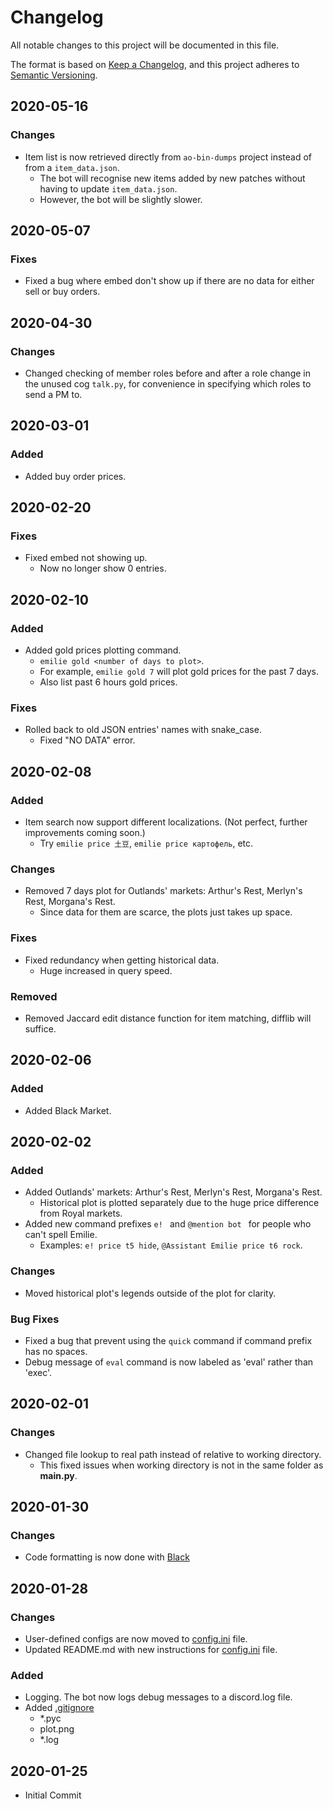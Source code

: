 # Changelog

All notable changes to this project will be documented in this file.

The format is based on [Keep a Changelog](https://keepachangelog.com/en/1.0.0/),
and this project adheres to [Semantic Versioning](https://semver.org/spec/v2.0.0.html).

## 2020-05-16

### Changes

- Item list is now retrieved directly from `ao-bin-dumps` project instead of from a `item_data.json`.
	- The bot will recognise new items added by new patches without having to update `item_data.json`.
	- However, the bot will be slightly slower.

## 2020-05-07

### Fixes

- Fixed a bug where embed don't show up if there are no data for either sell or buy orders.

## 2020-04-30

### Changes

- Changed checking of member roles before and after a role change in the unused cog `talk.py`, for convenience in specifying which roles to send a PM to.

## 2020-03-01

### Added

- Added buy order prices.

## 2020-02-20

### Fixes

- Fixed embed not showing up.
	- Now no longer show 0 entries.

## 2020-02-10

### Added

- Added gold prices plotting command.
	- `emilie gold <number of days to plot>`.
	- For example, `emilie gold 7` will plot gold prices for the past 7 days.
	- Also list past 6 hours gold prices.

### Fixes

- Rolled back to old JSON entries' names with snake_case.
	- Fixed "NO DATA" error.

## 2020-02-08

### Added

- Item search now support different localizations. (Not perfect, further improvements coming soon.)
	- Try `emilie price 土豆`, `emilie price картофель`, etc.

### Changes

- Removed 7 days plot for Outlands' markets: Arthur's Rest, Merlyn's Rest, Morgana's Rest.
	- Since data for them are scarce, the plots just takes up space.

### Fixes

- Fixed redundancy when getting historical data.
	- Huge increased in query speed.

### Removed

- Removed Jaccard edit distance function for item matching, difflib will suffice.

## 2020-02-06

### Added

- Added Black Market.

## 2020-02-02

### Added

- Added Outlands' markets: Arthur's Rest, Merlyn's Rest, Morgana's Rest.
	- Historical plot is plotted separately due to the huge price difference from Royal markets.
- Added new command prefixes `e! ` and `@mention bot ` for people who can't spell Emilie.
	- Examples: `e! price t5 hide`, `@Assistant Emilie price t6 rock`.

### Changes

- Moved historical plot's legends outside of the plot for clarity.

### Bug Fixes

- Fixed a bug that prevent using the `quick` command if command prefix has no spaces.
- Debug message of `eval` command is now labeled as 'eval' rather than 'exec'.

## 2020-02-01

### Changes

- Changed file lookup to real path instead of relative to working directory.
	- This fixed issues when working directory is not in the same folder as **main.py**.

## 2020-01-30

### Changes

- Code formatting is now done with [Black](https://github.com/psf/black)

## 2020-01-28

### Changes

- User-defined configs are now moved to [config.ini] file.
- Updated README.md with new instructions for [config.ini] file.

### Added

- Logging. The bot now logs debug messages to a discord.log file.
- Added [.gitignore]
 	- *.pyc
	- plot.png
	- *.log

## 2020-01-25

- Initial Commit

[config.ini]: https://github.com/matchatealeaf/albion-discord-bot/blob/master/config.ini
[.gitignore]: https://github.com/matchatealeaf/albion-discord-bot/blob/master/.gitignore

